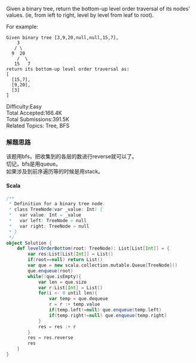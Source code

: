Given a binary tree, return the bottom-up level order traversal of its nodes' values. (ie, from left to right, level by level from leaf to root).

For example:
```
Given binary tree [3,9,20,null,null,15,7],
    3
   / \
  9  20
    /  \
   15   7
return its bottom-up level order traversal as:
[
  [15,7],
  [9,20],
  [3]
]
```

Difficulty:Easy  
Total Accepted:166.4K  
Total Submissions:391.5K  
Related Topics: Tree, BFS

### 解题思路
该题用bfs，把收集到的各层的数进行reverse就可以了。  
切记，bfs是用queue。  
如果涉及到前序遍历等的时候是用stack。

#### Scala
```scala
/**
 * Definition for a binary tree node.
 * class TreeNode(var _value: Int) {
 *   var value: Int = _value
 *   var left: TreeNode = null
 *   var right: TreeNode = null
 * }
 */
object Solution {
    def levelOrderBottom(root: TreeNode): List[List[Int]] = {
        var res:List[List[Int]] = List()
        if(root==null) return List()
        var que = new scala.collection.mutable.Queue[TreeNode]()
        que.enqueue(root)
        while(!que.isEmpty){
            var len = que.size
            var r:List[Int] = List()
            for(i <- 0 until len){
                var temp = que.dequeue
                r = r :+ temp.value
                if(temp.left!=null) que.enqueue(temp.left)
                if(temp.right!=null) que.enqueue(temp.right)
            }
            res = res :+ r
        }
        res = res.reverse
        res
    }
}
```